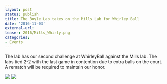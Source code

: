 ```yaml
---
layout: post
status: publish
title: The Boyle Lab takes on the Mills Lab for Whirley Ball
date: '2016-11-03'
external-url:
teaser: 2016/Mills_Whirly.png
categories:
- Events
---
```


The lab has our second challenge at WhirleyBall against the Mills lab. The labs tied 2-2 with the last game in contention due to extra balls on the court. A rematch will be required to maintain our honor.

<img src="{{ site.url }}/assets/news_graphics/2016-11-03-WhirleyBall1.jpg">
<img src="{{ site.url }}/assets/news_graphics/2016-11-03-WhirleyBall2.jpg">
